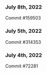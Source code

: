### July 8th, 2022

Commit #159503

### July 5th, 2022

Commit #314353


### July 4th, 2022

Commit #72281
